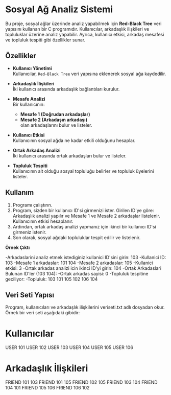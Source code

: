 # Sosyal Ağ Analiz Sistemi

Bu proje, sosyal ağlar üzerinde analiz yapabilmek için **Red-Black Tree** veri yapısını kullanan bir C programıdır. Kullanıcılar, arkadaşlık ilişkileri ve topluluklar üzerine analiz yapabilir. Ayrıca, kullanıcı etkisi, arkadaş mesafesi ve topluluk tespiti gibi özellikler sunar.

## Özellikler

- **Kullanıcı Yönetimi**  
  Kullanıcılar, `Red-Black Tree` veri yapısına eklenerek sosyal ağa kaydedilir.

- **Arkadaşlık İlişkileri**  
  İki kullanıcı arasında arkadaşlık bağlantıları kurulur.

- **Mesafe Analizi**  
  Bir kullanıcının:
  - **Mesafe 1 (Doğrudan arkadaşlar)**  
  - **Mesafe 2 (Arkadaşın arkadaşı)**  
  olan arkadaşlarını bulur ve listeler.

- **Kullanıcı Etkisi**  
  Kullanıcının sosyal ağda ne kadar etkili olduğunu hesaplar.

- **Ortak Arkadaş Analizi**  
  İki kullanıcı arasında ortak arkadaşları bulur ve listeler.

- **Topluluk Tespiti**  
  Kullanıcının ait olduğu sosyal topluluğu belirler ve topluluk üyelerini listeler.
 
## Kullanım
1. Programı çalıştırın.
2. Program, sizden bir kullanıcı ID'si girmenizi ister. Girilen ID'ye göre:
Arkadaşlık analizi yapılır ve Mesafe 1 ve Mesafe 2 arkadaşlar listelenir.
Kullanıcının etkisi hesaplanır.
3. Ardından, ortak arkadaş analizi yapmanız için ikinci bir kullanıcı ID'si girmeniz istenir.
4. Son olarak, sosyal ağdaki topluluklar tespit edilir ve listelenir.

**Örnek Çıktı**

-Arkadaslarini analiz etmek istediginiz kullanici ID'sini girin: 103
-Kullanici ID: 103
-Mesafe 1 arkadaslar: 101 104
-Mesafe 2 arkadaslar: 105
-Kullanici etkisi: 3
-Ortak arkadas analizi icin ikinci ID'yi girin: 104
-Ortak Arkadaslari Bulunan ID'ler (103 104):
-Ortak arkadas sayisi: 0
-Topluluk tespitine geciliyor:
-Topluluk: 103 101 105 102 106 104

## Veri Seti Yapısı
Program, kullanıcıları ve arkadaşlık ilişkilerini veriseti.txt adlı dosyadan okur. Örnek bir veri seti aşağıdaki gibidir:
# Kullanıcılar
USER 101
USER 102
USER 103
USER 104
USER 105
USER 106

# Arkadaşlık İlişkileri
FRIEND 101 103
FRIEND 101 105
FRIEND 102 105
FRIEND 103 104
FRIEND 104 101
FRIEND 105 106
FRIEND 106 102
